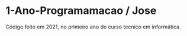 # 1-Ano-Programamacao / Jose
Código feito em 2021, no primeiro ano do curso tecnico em informática.
